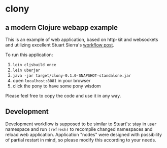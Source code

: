 # clony
## a modern Clojure webapp example

This is an example of web application, based on http-kit and websockets and
utilizing excellent Stuart Sierra's [workflow post](http://thinkrelevance.com/blog/2013/06/04/clojure-workflow-reloaded).

To run this application:

1. `lein cljsbuild once`
2. `lein uberjar`
3. `java -jar target/clony-0.1.0-SNAPSHOT-standalone.jar`
4. open `localhost:8081` in your browser
5. click the pony to have some pony wisdom

Please feel free to copy the code and use it in any way.

## Development

Development workflow is supposed to be similar to Stuart's: stay in `user`
namespace and run `(refresh)` to recompile changed namespaces and reload
web application. Application "nodes" were designed with possibility of partial
restart in mind, so please modify this according to your needs.
